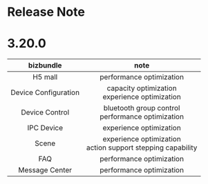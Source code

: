 # Release Note

# 3.20.0 
| bizbundle |  note|
| :------:|:---:|
| H5 mall  |   performance optimization|
| Device Configuration  | capacity optimization <br> experience optimization |
| Device Control  |   bluetooth group control <br> performance optimization |
| IPC Device  |     experience optimization |
| Scene  |   experience optimization <br> action support stepping capability |
| FAQ  |  performance optimization  |
| Message Center  |   performance optimization|
